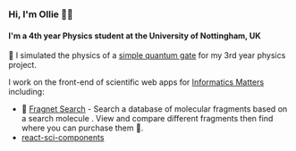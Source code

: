 ### Hi, I'm Ollie 👋🏼
#### I'm a 4th year Physics student at the University of Nottingham, UK

🥼 I simulated the physics of a [simple quantum gate](https://github.com/OliverDudgeon/QuantumGates) for my 3rd year physics project.

I work on the front-end of scientific web apps for [Informatics Matters](https://github.com/InformaticsMatters/) including:

- 🧪 [Fragnet Search](fragnet.informaticsmatters.com/) - Search a database of molecular fragments based on a search molecule . View and compare different fragments then find where you can purchase them 🛒.
- [react-sci-components](https://github.com/InformaticsMatters/react-sci-components/)
